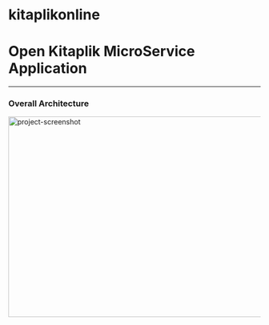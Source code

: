 # kitaplikonline
# Open Kitaplik MicroService Application

---
### Overall Architecture
<img src="https://ibb.co/yyrhJ4T" alt="project-screenshot" width="1920" height="400/">
